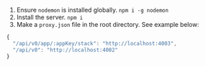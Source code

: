 1. Ensure `nodemon` is installed globally. `npm i -g nodemon`
2. Install the server. `npm i`
3. Make a `proxy.json` file in the root directory. See example below:
```js
{
  "/api/v0/app/:appKey/stack": "http://localhost:4003",
  "/api/v0": "http://localhost:4002"
}
```
